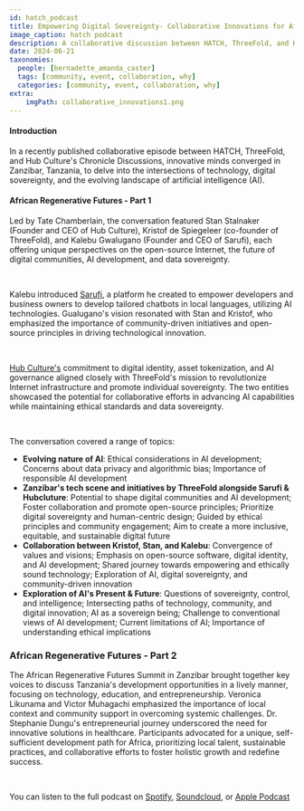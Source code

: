 ```yaml
---
id: hatch_podcast
title: Empowering Digital Sovereignty- Collaborative Innovations for Africa’s Regenerative Future
image_caption: hatch podcast
description: A collaborative discussion between HATCH, ThreeFold, and Hub Culture explored the intersections of AI, digital sovereignty, highlighting Africa's potential for self-sufficient development and much more.
date: 2024-06-21
taxonomies:
  people: [bernadette_amanda_caster]
  tags: [community, event, collaboration, why]
  categories: [community, event, collaboration, why]
extra:
    imgPath: collaborative_innovations1.png
---
```


#### Introduction 
In a recently published collaborative episode between HATCH, ThreeFold, and Hub Culture's Chronicle Discussions, innovative minds converged in Zanzibar, Tanzania, to delve into the intersections of technology, digital sovereignty, and the evolving landscape of artificial intelligence (AI).

#### African Regenerative Futures - Part 1
Led by Tate Chamberlain, the conversation featured Stan Stalnaker (Founder and CEO of Hub Culture), Kristof de Spiegeleer (co-founder of ThreeFold), and Kalebu Gwalugano (Founder and CEO of Sarufi), each offering unique perspectives on the open-source Internet, the future of digital communities, AI development, and data sovereignty.

<br/>

Kalebu introduced [Sarufi](https://sarufi.io/), a platform he created to empower developers and business owners to develop tailored chatbots in local languages, utilizing AI technologies. Gualugano's vision resonated with Stan and Kristof, who emphasized the importance of community-driven initiatives and open-source principles in driving technological innovation.

<br/>

[Hub Culture's](https://hubculture.com/) commitment to digital identity, asset tokenization, and AI governance aligned closely with ThreeFold's mission to revolutionize Internet infrastructure and promote individual sovereignty. The two entities showcased the potential for collaborative efforts in advancing AI capabilities while maintaining ethical standards and data sovereignty.

<br/>

The conversation covered a range of topics:

- **Evolving nature of AI**: Ethical considerations in AI development; Concerns about data privacy and algorithmic bias; Importance of responsible AI development
- **Zanzibar's tech scene and initiatives by ThreeFold alongside Sarufi & Hubcluture**: Potential to shape digital communities and AI development; Foster collaboration and promote open-source principles; Prioritize digital sovereignty and human-centric design; Guided by ethical principles and community engagement; Aim to create a more inclusive, equitable, and sustainable digital future
- **Collaboration between Kristof, Stan, and Kalebu**: Convergence of values and visions; Emphasis on open-source software, digital identity, and AI development; Shared journey towards empowering and ethically sound technology; Exploration of AI, digital sovereignty, and community-driven innovation
- **Exploration of AI's Present & Future**: Questions of sovereignty, control, and intelligence; Intersecting paths of technology, community, and digital innovation; AI as a sovereign being; Challenge to conventional views of AI development; Current limitations of AI; Importance of understanding ethical implications

### African Regenerative Futures - Part 2 
The African Regenerative Futures Summit in Zanzibar brought together key voices to discuss Tanzania's development opportunities in a lively manner, focusing on technology, education, and entrepreneurship. Veronica Likunama and Victor Muhagachi emphasized the importance of local context and community support in overcoming systemic challenges. Dr. Stephanie Dungu's entrepreneurial journey underscored the need for innovative solutions in healthcare. Participants advocated for a unique, self-sufficient development path for Africa, prioritizing local talent, sustainable practices, and collaborative efforts to foster holistic growth and redefine success.

<br/>

You can listen to the full podcast on [Spotify](https://open.spotify.com/episode/4z23AVcUKniR2NbTUxjrj1?si=RNk_667qSNODn_mMSXuoRA), [Soundcloud](https://soundcloud.com/iaminterchange/african-regenerative-futures-part-1?utm_source=clipboard&utm_medium=text&utm_campaign=social_sharing), or [Apple Podcast](https://podcasts.apple.com/us/podcast/african-regenerative-futures-part-1/id1196541263?i=1000650863066)


